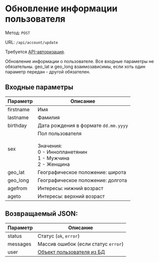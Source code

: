 # Обновление информации пользователя
Метод: `POST`

URL: `/api/account/update`

Требуется [API-авторизация](/{{route}}/{{version}}/apiauth "Авторизация внутри API").

Обновление информации о пользователе. Все входные параметры не обязательны. geo_lat и geo_long взаимозависимы, если хоть один параметр передан - другой обязателен.

## Входные параметры
| Параметр | Описание |
| ------------ | ------------ |
| firstname | Имя |
| lastname | Фамилия |
| birthday | Дата рождения в формате `dd.mm.yyyy` |
| sex | Пол пользователя <br><br> Значения: <br> 0 - Иннопланетянин <br> 1 - Мужчина <br> 2 - Женщина |
| geo_lat | Географическое положение: широта |
| geo_long | Географическое положение: долгота |
| agefrom | Интересы: нижний возраст |
| ageto | Интересы: верхний возраст |

## Возвращаемый JSON:
| Параметр | Описание |
| ------------ | ------------ |
| status | Статус (`ok`, `error`) |
| messages | Массив ошибок (если статус `error`) |
| user | [Объект пользователя из БД](/{{route}}/{{version}}/objects/user "Объект пользователя") |
